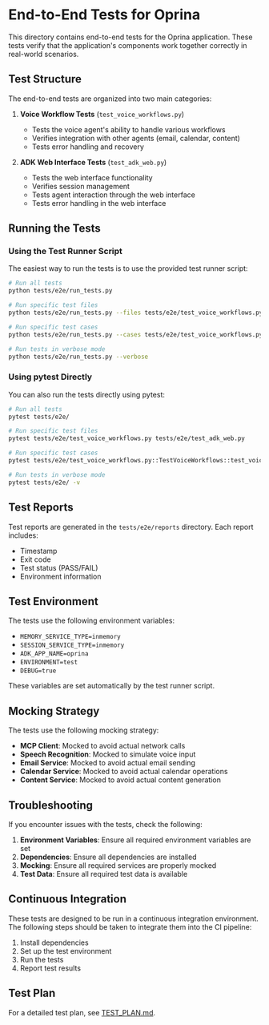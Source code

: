 # End-to-End Tests for Oprina

This directory contains end-to-end tests for the Oprina application. These tests verify that the application's components work together correctly in real-world scenarios.

## Test Structure

The end-to-end tests are organized into two main categories:

1. **Voice Workflow Tests** (`test_voice_workflows.py`)
   - Tests the voice agent's ability to handle various workflows
   - Verifies integration with other agents (email, calendar, content)
   - Tests error handling and recovery

2. **ADK Web Interface Tests** (`test_adk_web.py`)
   - Tests the web interface functionality
   - Verifies session management
   - Tests agent interaction through the web interface
   - Tests error handling in the web interface

## Running the Tests

### Using the Test Runner Script

The easiest way to run the tests is to use the provided test runner script:

```bash
# Run all tests
python tests/e2e/run_tests.py

# Run specific test files
python tests/e2e/run_tests.py --files tests/e2e/test_voice_workflows.py tests/e2e/test_adk_web.py

# Run specific test cases
python tests/e2e/run_tests.py --cases tests/e2e/test_voice_workflows.py::TestVoiceWorkflows::test_voice_email_workflow

# Run tests in verbose mode
python tests/e2e/run_tests.py --verbose
```

### Using pytest Directly

You can also run the tests directly using pytest:

```bash
# Run all tests
pytest tests/e2e/

# Run specific test files
pytest tests/e2e/test_voice_workflows.py tests/e2e/test_adk_web.py

# Run specific test cases
pytest tests/e2e/test_voice_workflows.py::TestVoiceWorkflows::test_voice_email_workflow

# Run tests in verbose mode
pytest tests/e2e/ -v
```

## Test Reports

Test reports are generated in the `tests/e2e/reports` directory. Each report includes:

- Timestamp
- Exit code
- Test status (PASS/FAIL)
- Environment information

## Test Environment

The tests use the following environment variables:

- `MEMORY_SERVICE_TYPE=inmemory`
- `SESSION_SERVICE_TYPE=inmemory`
- `ADK_APP_NAME=oprina`
- `ENVIRONMENT=test`
- `DEBUG=true`

These variables are set automatically by the test runner script.

## Mocking Strategy

The tests use the following mocking strategy:

- **MCP Client**: Mocked to avoid actual network calls
- **Speech Recognition**: Mocked to simulate voice input
- **Email Service**: Mocked to avoid actual email sending
- **Calendar Service**: Mocked to avoid actual calendar operations
- **Content Service**: Mocked to avoid actual content generation

## Troubleshooting

If you encounter issues with the tests, check the following:

1. **Environment Variables**: Ensure all required environment variables are set
2. **Dependencies**: Ensure all dependencies are installed
3. **Mocking**: Ensure all required services are properly mocked
4. **Test Data**: Ensure all required test data is available

## Continuous Integration

These tests are designed to be run in a continuous integration environment. The following steps should be taken to integrate them into the CI pipeline:

1. Install dependencies
2. Set up the test environment
3. Run the tests
4. Report test results

## Test Plan

For a detailed test plan, see [TEST_PLAN.md](TEST_PLAN.md). 